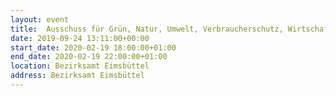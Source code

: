 ```yaml
---
layout: event
title:  Ausschuss für Grün, Natur, Umwelt, Verbraucherschutz, Wirtschaft, Digitalisierung
date: 2019-09-24 13:11:00+00:00
start_date: 2020-02-19 18:00:00+01:00
end_date: 2020-02-19 22:00:00+01:00
location: Bezirksamt Eimsbüttel
address: Bezirksamt Eimsbüttel
---
```

